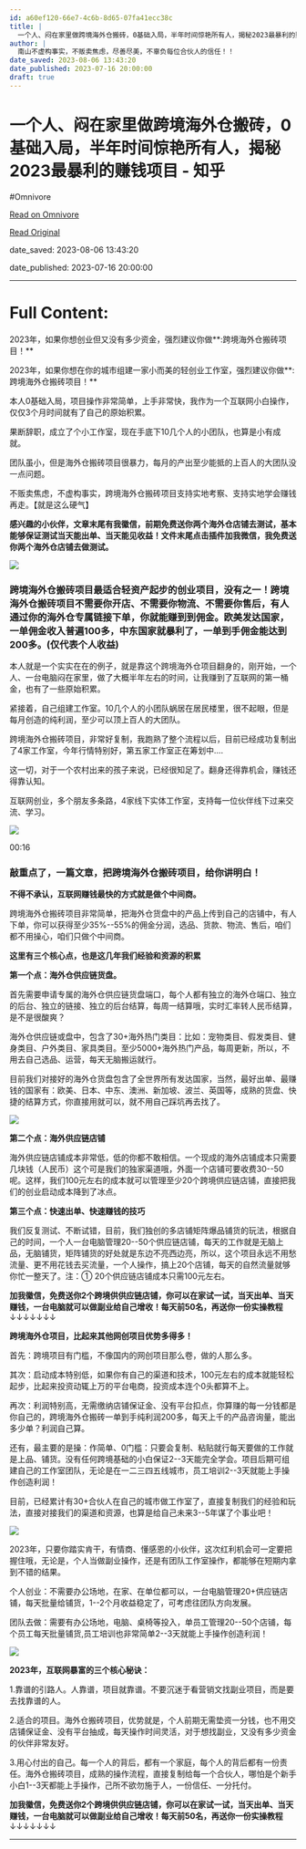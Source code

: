 ```yaml
---
id: a60ef120-66e7-4c6b-8d65-07fa41ecc38c
title: |
  一个人、闷在家里做跨境海外仓搬砖，0基础入局，半年时间惊艳所有人，揭秘2023最暴利的赚钱项目 - 知乎
author: |
  南山不虚构事实，不贩卖焦虑，尽善尽美，不辜负每位合伙人的信任！！
date_saved: 2023-08-06 13:43:20
date_published: 2023-07-16 20:00:00
draft: true
---
```


# 一个人、闷在家里做跨境海外仓搬砖，0基础入局，半年时间惊艳所有人，揭秘2023最暴利的赚钱项目 - 知乎
#Omnivore

[Read on Omnivore](https://omnivore.app/me/https-zhuanlan-zhihu-com-p-640582957-189cbf233ba)

[Read Original](https://zhuanlan.zhihu.com/p/640582957)

date_saved: 2023-08-06 13:43:20

date_published: 2023-07-16 20:00:00

--- 

# Full Content: 

2023年，如果你想创业但又没有多少资金，强烈建议你做**:跨境海外仓搬砖项目！**

2023年，如果你想在你的城市组建一家小而美的轻创业工作室，强烈建议你做**:跨境海外仓搬砖项目！**

本人0基础入局，项目操作非常简单，上手非常快，我作为一个互联网小白操作，仅仅3个月时间就有了自己的原始积累。

果断辞职，成立了个小工作室，现在手底下10几个人的小团队，也算是小有成就。

团队虽小，但是海外仓搬砖项目很暴力，每月的产出至少能抵的上百人的大团队没一点问题。

不贩卖焦虑，不虚构事实，跨境海外仓搬砖项目支持实地考察、支持实地学会赚钱再走。【就是这么硬气】

**感兴趣的小伙伴，文章末尾有我徽信，前期免费送你两个海外仓店铺去测试，基本能够保证测试当天能出单、当天能见收益！文件末尾点击插件加我微信，我免费送你两个海外仓店铺去做测试。**

![](https://proxy-prod.omnivore-image-cache.app/600x258,syxoVtwUue9LQd3PWQ9l67OSRzB4YXOLuISYSY4qD2SQ/https://pic2.zhimg.com/v2-80bf583a288024edda2b531504b45f6d_b.jpg)

### **跨境海外仓搬砖项目最适合轻资产起步的创业项目，没有之一！**跨境海外仓搬砖项目**不需要你开店、不需要你物流、不需要你售后，有人通过你的海外仓专属链接下单，你就能赚到到佣金。欧美发达国家，一单佣金收入普遍100多，中东国家就暴利了，一单到手佣金能达到200多。(仅代表个人收益)**

本人就是一个实实在在的例子，就是靠这个跨境海外仓项目翻身的，刚开始，一个人、一台电脑闷在家里，做了大概半年左右的时间，让我赚到了互联网的第一桶金，也有了一些原始积累。

紧接着，自己组建工作室。10几个人的小团队蜗居在居民楼里，很不起眼，但是每月创造的纯利润，至少可以顶上百人的大团队。

跨境海外仓搬砖项目，非常好复制，我跑熟了整个流程以后，目前已经成功复制出了4家工作室，今年行情特别好，第五家工作室正在筹划中....

这一切，对于一个农村出来的孩子来说，已经很知足了。翻身还得靠机会，赚钱还得靠认知。

互联网创业，多个朋友多条路，4家线下实体工作室，支持每一位伙伴线下过来交流、学习。

![](https://proxy-prod.omnivore-image-cache.app/0x0,s94y9cFVkAEOlPWB3mMmnq-xu9Pb65QvGxVnL8swrMMw/https://picx.zhimg.com/v2-240c1a98a7974017c902ab048f885a03.jpg?source=382ee89a)

00:16

### 敲重点了，一篇文章，把跨境海外仓搬砖项目，给你讲明白！

**不得不承认，互联网赚钱最快的方式就是做个中间商。**

跨境海外仓搬砖项目非常简单，把海外仓货盘中的产品上传到自己的店铺中，有人下单，你可以获得至少35%--55%的佣金分润，选品、货款、物流、售后，咱们都不用操心，咱们只做个中间商。

**这里有三个核心点，也是这几年我们经验和资源的积累**

**第一个点：海外仓供应链货盘。**

首先需要申请专属的海外仓供应链货盘端口，每个人都有独立的海外仓端口、独立的后台、独立的链接、独立的后台结算，每周一结算哦，实时汇率转人民币结算，是不是很酸爽？

海外仓供应链或盘中，包含了30+海外热门类目：比如：宠物类目、假发类目、健身类目、户外类目、家具类目。至少5000+海外热门产品，每周更新，所以，不用去自己选品、运营，每天无脑搬运就行。

目前我们对接好的海外仓货盘包含了全世界所有发达国家，当然，最好出单、最赚钱的国家有：欧美、日本、中东、澳洲、新加坡、波兰、英国等，成熟的货盘、快捷的结算方式，你直接用就可以，就不用自己踩坑再去找了。

![](https://proxy-prod.omnivore-image-cache.app/1810x813,sPUTNa6YeF2D55rv4B6-_v2cLk5LS-7irq44lcXXkYWA/https://pic3.zhimg.com/v2-34667bcbaa33020972cd647f0d58d452_b.jpg)

**第二个点：海外供应链店铺**

海外供应链店铺成本非常低，低的你都不敢相信。一个现成的海外店铺成本只需要几块钱（人民币）这个可是我们的独家渠道哦，外面一个店铺可要收费30--50呢。这样，我们100元左右的成本就可以管理至少20个跨境供应链店铺，直接把我们的创业启动成本降到了冰点。

**第三个点：快速出单、快速赚钱的技巧**

我们反复测试、不断试错，目前，我们独创的多店铺矩阵爆品铺货的玩法，根据自己的时间，一个人一台电脑管理20--50个供应链店铺，每天的工作就是无脑上品，无脑铺货，矩阵铺货的好处就是东边不亮西边亮，所以，这个项目永远不用愁流量、更不用花钱去买流量，一个人操作，搞上20个店铺，每天的自然流量就够你忙一整天了。注：① 20个供应链店铺成本只需100元左右。

**加我徽信，免费送你2个跨境供供应链店铺，你可以在家试一试，当天出单、当天赚钱，一台电脑就可以做副业给自己增收！每天前50名，再送你一份实操教程**↓↓↓↓↓↓↓

**跨境海外仓项目，比起来其他网创项目优势多得多！**

首先：跨境项目有门槛，不像国内的网创项目那么卷，做的人那么多。

其次：启动成本特别低，如果你有自己的渠道和技术，100元左右的成本就能轻松起步，比起来投资动辄上万的平台电商，投资成本连个0头都算不上。

再次：利润特别高，无需缴纳店铺保证金、没有平台扣点，你算赚的每一分钱都是你自己的，跨境海外仓搬砖一单到手纯利润200多，每天上千的产品咨询量，能出多少单？利润自己算。

还有，最主要的是操：作简单、0门槛：只要会复制、粘贴就行每天要做的工作就是上品、铺货。没有任何跨境基础的小白保证2--3天能完全学会。项目后期可组建自己的工作室团队，无论是在一二三四五线城市，员工培训2--3天就能上手操作创造利润！

目前，已经累计有30+合伙人在自己的城市做工作室了，直接复制我们的经验和玩法，直接对接我们的渠道和资源，也算是给自己未来3--5年谋了个事业吧！

![](https://proxy-prod.omnivore-image-cache.app/717x0,sPjIJZio71AzBel2USA_6eaH1X3GJwyPo4PgEfna7WF8/https://pic1.zhimg.com/v2-4cdd68d951a6113a5db3d25008a60094_b.jpg)

2023年，只要你踏实肯干，有情商、懂感恩的小伙伴，这次红利机会可一定要把握住哦，无论是，个人当做副业操作，还是有团队工作室操作，都能够在短期内拿到不错的结果。

个人创业：不需要办公场地，在家、在单位都可以，一台电脑管理20+供应链店铺，每天批量给铺货，1--2个月收益稳定了，可考虑往团队方向发展。

团队去做：需要有办公场地，电脑、桌椅等投入，单员工管理20--50个店铺，每个员工每天批量铺货,员工培训也非常简单2--3天就能上手操作创造利润！

![](https://proxy-prod.omnivore-image-cache.app/729x413,sjfKpmBetF7A5rrPNL3ifPmW36ULgpoPYEkDRgmn5PgY/https://pic3.zhimg.com/v2-edc0649a65534b47ec274ae5d4b1418e_b.jpg)

**2023年，互联网暴富的三个核心秘诀：**

1.靠谱的引路人。人靠谱，项目就靠谱。不要沉迷于看营销文找副业项目，而是要去找靠谱的人。

2.适合的项目。海外仓搬砖项目，优势就是，个人前期无需垫资一分钱，也不用交店铺保证金、没有平台抽成，每天操作时间灵活，对于想找副业，又没有多少资金的伙伴非常友好。

3.用心付出的自己。每一个人的背后，都有一个家庭，每个人的背后都有一份责任。海外仓搬砖项目，成熟的操作流程，直接复制给每一个合伙人，哪怕是个新手小白1--3天都能上手操作，己所不欲勿施于人，一份信任、一分托付。

**加我徽信，免费送你2个跨境供供应链店铺，你可以在家试一试，当天出单、当天赚钱，一台电脑就可以做副业给自己增收！每天前50名，再送你一份实操教程**↓↓↓↓↓↓↓

---

